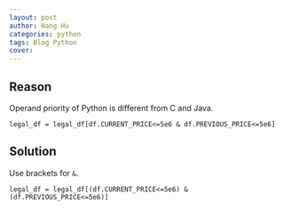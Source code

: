 ```yaml
---
layout: post
author: Hang Hu
categories: python
tags: Blog Python 
cover: 
---
```

## Reason

Operand priority of Python is different from C and Java.

```
legal_df = legal_df[df.CURRENT_PRICE<=5e6 & df.PREVIOUS_PRICE<=5e6]
```


## Solution


Use brackets for `&`.


```
legal_df = legal_df[(df.CURRENT_PRICE<=5e6) & (df.PREVIOUS_PRICE<=5e6)]
```

